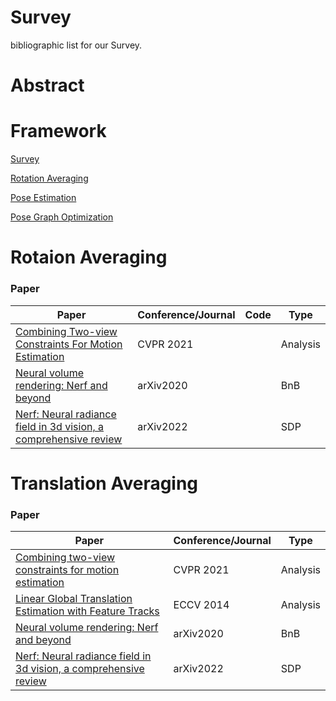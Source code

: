 # Survey 
bibliographic list for our Survey.

# Abstract

# Framework
[Survey](#survey)

[Rotation Averaging](#rotation-averaging)

[Pose Estimation](#pose-estimation)

[Pose Graph Optimization](#pose-graph-optimization)

# Rotaion Averaging
### Paper
| **Paper**                                                                                                                                         | **Conference/Journal** | **Code** | **Type** |
|---------------------------------------------------------------------------------------------------------------------------------------------------|------------------------|----------|----------|
| [Combining Two-view Constraints For Motion Estimation](https://ieeexplore.ieee.org/document/990963)                                               | CVPR 2021              |          | Analysis |
| [Neural volume rendering: Nerf and beyond](https://arxiv.org/abs/2101.05204)                                                                      | arXiv2020              |          | BnB      |
| [Nerf: Neural radiance field in 3d vision, a comprehensive review](https://arxiv.org/abs/2210.00379)                                              | arXiv2022              |          | SDP      |

# Translation Averaging
### Paper
| **Paper**                                                                                                                                         | **Conference/Journal** | **Type** |
|---------------------------------------------------------------------------------------------------------------------------------------------------|------------------------|----------|
| [Combining two-view constraints for motion estimation](https://ieeexplore.ieee.org/document/990963)                                               | CVPR 2021              |Analysis  |
| [Linear Global Translation Estimation with Feature Tracks](https://arxiv.org/abs/1503.01832)                                                      | ECCV 2014              |Analysis  |
| [Neural volume rendering: Nerf and beyond](https://arxiv.org/abs/2101.05204)                                                                      | arXiv2020              |BnB       |
| [Nerf: Neural radiance field in 3d vision, a comprehensive review](https://arxiv.org/abs/2210.00379)                                              | arXiv2022              |SDP       |


